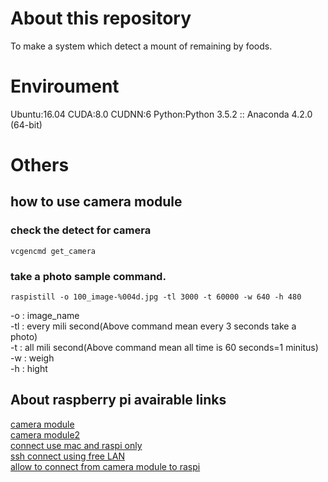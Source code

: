 # About this repository
To make a system which detect a mount of remaining by foods.

# Enviroument
Ubuntu:16.04
CUDA:8.0
CUDNN:6
Python:Python 3.5.2 :: Anaconda 4.2.0 (64-bit)

# Others
## how to use camera module
### check the detect for camera
```
vcgencmd get_camera
```

### take a photo sample command.
```
raspistill -o 100_image-%004d.jpg -tl 3000 -t 60000 -w 640 -h 480
```

-o : image_name  
-tl : every mili second(Above command mean every 3 seconds take a photo)  
-t : all mili second(Above command mean all time is 60 seconds=1 minitus)  
-w : weigh  
-h : hight

## About raspberry pi avairable links
[camera module](https://www.rs-online.com/designspark/raspberry-pi-camera)  
[camera module2](http://nagashy.hatenablog.com/entry/2017/01/12/093116)  
[connect use mac and raspi only](https://qiita.com/mascii/items/7d955395158d4231aef6)  
[ssh connect using free LAN](http://darmus.net/raspberry-pi-ssh-mac-terminal/)  
[allow to connect from camera module to raspi](http://tomosoft.jp/design/?p=8911)  
